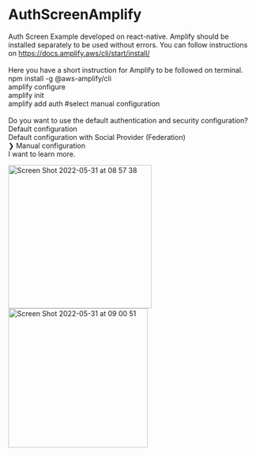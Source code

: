 # AuthScreenAmplify
Auth Screen Example developed on react-native. 
Amplify should be installed separately to be used without errors. 
You can follow instructions on https://docs.amplify.aws/cli/start/install/ <br /><br />
Here you have a short instruction for Amplify to be followed on terminal.<br />
npm install -g @aws-amplify/cli <br />
amplify configure <br />
amplify init <br />
amplify add auth #select manual configuration  <br /><br />
Do you want to use the default authentication and security configuration? <br />
  Default configuration <br />
  Default configuration with Social Provider (Federation) <br />
❯ Manual configuration <br />
  I want to learn more. <br />

<img width="290" alt="Screen Shot 2022-05-31 at 08 57 38" src="https://user-images.githubusercontent.com/82077230/171103000-b509de87-03ca-4c82-85a9-54a5f4e73cf1.png">
<img width="282" alt="Screen Shot 2022-05-31 at 09 00 51" src="https://user-images.githubusercontent.com/82077230/171103325-02139387-b8c0-4402-b8fb-01e46b0b9bf4.png">
